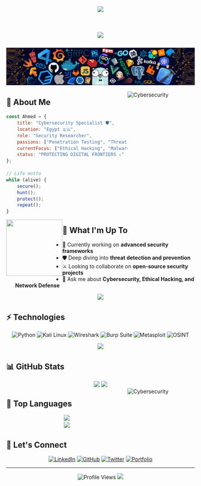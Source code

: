 <div align="center">
  <img src="https://capsule-render.vercel.app/api?type=waving&color=gradient&height=200&section=header&text=Hi,%20I'm%20Ahmed&fontSize=80&animation=fadeIn&fontAlignY=35" />
</div>

<h1 align="center">
  <img src="https://readme-typing-svg.herokuapp.com/?lines=Say_My_Name+👑;Cybersecurity+Specialist+🛡️;Ethical+Hacker+⚔️;Security+Researcher+🔍&center=true&size=30&width=450&height=50">
</h1>

<p align="center">
<img src="https://raw.githubusercontent.com/KevinPatel04/KevinPatel04/master/header.png">
</p>

<img align="right" height="180" width="180" alt="Cybersecurity" src="https://media.tenor.com/dpNNNGcG0B0AAAAi/sung-jin-woo-solo-leveling.gif"/>

## 💫 About Me
```javascript
const Ahmed = {
    title: "Cybersecurity Specialist 🛡️",
    location: "Egypt 🇪🇬",
    role: "Security Researcher",
    passions: ["Penetration Testing", "Threat Intelligence", "Network Security"],
    currentFocus: ["Ethical Hacking", "Malware Analysis", "Security Architecture"],
    status: "PROTECTING DIGITAL FRONTIERS ⚔️"
};

// Life motto
while (alive) {
    secure();
    hunt();
    protect();
    repeat();
}
```

<img align="left" height="150" width="150" src="https://raw.githubusercontent.com/CyrisXD/CyrisXD/master/assets/pac-man.gif"/>

## 🚀 What I'm Up To

- 🔐 Currently working on **advanced security frameworks**
- 🛡️ Deep diving into **threat detection and prevention**
- ⚔️ Looking to collaborate on **open-source security projects**
- 💬 Ask me about **Cybersecurity, Ethical Hacking, and Network Defense**

<div align="center">
  <img src="https://user-images.githubusercontent.com/73097560/115834477-dbab4500-a447-11eb-908a-139a6edaec5c.gif">
</div>

## ⚡ Technologies

<div align="center">

![Python](https://img.shields.io/badge/Python-3670A0?style=for-the-badge&logo=python&logoColor=ffdd54)
![Kali Linux](https://img.shields.io/badge/Kali_Linux-557C94?style=for-the-badge&logo=kali-linux&logoColor=white) 
![Wireshark](https://img.shields.io/badge/Wireshark-%231679A7.svg?style=for-the-badge&logo=wireshark&logoColor=white)
![Burp Suite](https://img.shields.io/badge/Burp_Suite-%23FF6F00.svg?style=for-the-badge&logo=burp-suite&logoColor=white)
![Metasploit](https://img.shields.io/badge/Metasploit-%23E34F26.svg?style=for-the-badge&logo=metasploit&logoColor=white)
![OSINT](https://img.shields.io/badge/OSINT-%2300599C.svg?style=for-the-badge&logo=osint&logoColor=white)

</div>

<div align="center">
  <img src="https://user-images.githubusercontent.com/73097560/115834477-dbab4500-a447-11eb-908a-139a6edaec5c.gif">
</div>

## 📊 GitHub Stats

<div align="center">
  <img src="https://github-readme-stats.vercel.app/api?username=Ahmed-Hammaad&theme=radical&hide_border=true&include_all_commits=true&count_private=true" />
  <img src="https://github-readme-streak-stats.herokuapp.com/?user=Ahmed-Hammaad&theme=radical&hide_border=true" />
</div>

<img align="right" alt="Cybersecurity" src="https://media.tenor.com/H2nPN3kDPBUAAAAi/sung-jin-woo.gif" width="180px" height="180px"/>

## 🌟 Top Languages

<div align="center">
  <img src="https://github-readme-stats.vercel.app/api/top-langs/?username=Ahmed-Hammaad&theme=radical&hide_border=true&include_all_commits=true&count_private=true&layout=compact" />
</div>

<div align="center">
  <img src="https://user-images.githubusercontent.com/73097560/115834477-dbab4500-a447-11eb-908a-139a6edaec5c.gif">
</div>


## 🤝 Let's Connect

<div align="center">
  
[![LinkedIn](https://img.shields.io/badge/LinkedIn-%230077B5.svg?style=for-the-badge&logo=linkedin&logoColor=white)](https://www.linkedin.com/in/ahmed-hammaad/)
[![GitHub](https://img.shields.io/badge/GitHub-%23121011.svg?style=for-the-badge&logo=github&logoColor=white)](https://github.com/Ahmed-Hammaad)
[![Twitter](https://img.shields.io/badge/Twitter-%231DA1F2.svg?style=for-the-badge&logo=Twitter&logoColor=white)](https://twitter.com/)
[![Portfolio](https://img.shields.io/badge/Portfolio-%23000000.svg?style=for-the-badge&logo=firefox&logoColor=#FF7139)](https://yourportfolio.com)

</div>

---
<div align="center">
  <img src="https://komarev.com/ghpvc/?username=Ahmed-Hammaad&label=Profile%20Views&color=blueviolet&style=for-the-badge" alt="Profile Views" />
  
<img src="https://raw.githubusercontent.com/Trilokia/Trilokia/379277808c61ef204768a61bbc5d25bc7798ccf1/bottom_header.svg" />
</div>
